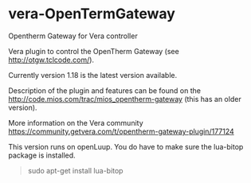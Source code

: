 # vera-OpenTermGateway
Opentherm Gateway for Vera controller

Vera plugin to control the OpenTherm Gateway (see http://otgw.tclcode.com/).

Currently version 1.18 is the latest version available.

Description of the plugin and features can be found on the http://code.mios.com/trac/mios_opentherm-gateway (this has an older version).

More information on the Vera community https://community.getvera.com/t/opentherm-gateway-plugin/177124

This version runs on openLuup. You do have to make sure the lua-bitop package is installed.
  > sudo apt-get install lua-bitop
  
